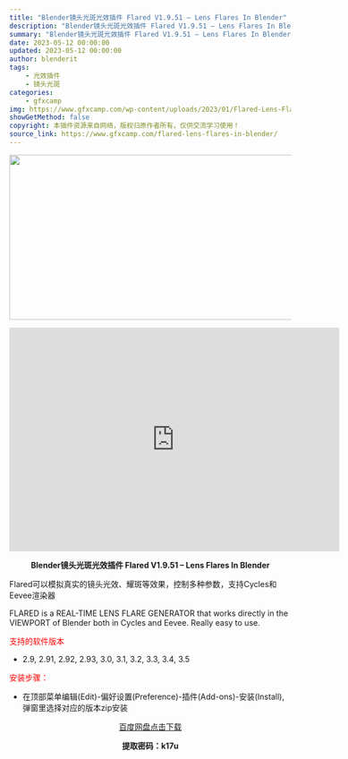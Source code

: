 ```yaml
---
title: "Blender镜头光斑光效插件 Flared V1.9.51 – Lens Flares In Blender"
description: "Blender镜头光斑光效插件 Flared V1.9.51 – Lens Flares In Blender Flared可以模拟真实的镜头光效、耀斑等效果，控制多种参数，支持Cycle..."
summary: "Blender镜头光斑光效插件 Flared V1.9.51 – Lens Flares In Blender Flared可以模拟真实的镜头光效、耀斑等效果，控制多种参数，支持Cycle..."
date: 2023-05-12 00:00:00
updated: 2023-05-12 00:00:00
author: blenderit
tags: 
    - 光效插件
    - 镜头光斑
categories:
    - gfxcamp
img: https://www.gfxcamp.com/wp-content/uploads/2023/01/Flared-Lens-Flares-In-Blender.jpg
showGetMethod: false
copyright: 本插件资源来自网络，版权归原作者所有，仅供交流学习使用！
source_link: https://www.gfxcamp.com/flared-lens-flares-in-blender/
---
```

<div><p><img decoding="async" class="aligncenter size-full wp-image-109293" src="https://www.gfxcamp.com/wp-content/uploads/2023/01/Flared-Lens-Flares-In-Blender.jpg" data-src="https://www.gfxcamp.com/wp-content/uploads/2023/01/Flared-Lens-Flares-In-Blender.jpg" alt="" width="590" height="295" data-srcset="https://www.gfxcamp.com/wp-content/uploads/2023/01/Flared-Lens-Flares-In-Blender.jpg 590w, https://www.gfxcamp.com/wp-content/uploads/2023/01/Flared-Lens-Flares-In-Blender-150x75.jpg 150w" data-sizes="(max-width: 590px) 100vw, 590px"></p><p style="text-align: center;"><iframe loading="lazy" src="https://player.youku.com/embed/XNTkzMzQzMzI2OA==" width="590" height="400" frameborder="0" allowfullscreen="allowfullscreen" data-mce-fragment="1"></iframe></p><p style="text-align: center;"><strong>Blender镜头光斑光效插件 Flared V1.9.51 – Lens Flares In Blender</strong></p><p>Flared可以模拟真实的镜头光效、耀斑等效果，控制多种参数，支持Cycles和Eevee渲染器</p><p>FLARED is a REAL-TIME LENS FLARE GENERATOR that works directly in the VIEWPORT of Blender both in Cycles and Eevee. Really easy to use.</p><p><span style="color: #ff0000;">支持的软件版本</span></p><ul>
<li>2.9, 2.91, 2.92, 2.93, 3.0, 3.1, 3.2, 3.3, 3.4, 3.5</li>
</ul><p><span style="color: #ff0000;">安装步骤：</span></p><ul>
<li>在顶部菜单编辑(Edit)-偏好设置(Preference)-插件(Add-ons)-安装(Install),弹窗里选择对应的版本zip安装</li>
</ul><p style="text-align: center;"><a class="maxbutton-3 maxbutton maxbutton-baidu" target="_blank" rel="noopener" href="https://pan.baidu.com/s/18DBtaA0eX4gr3yyvLDH_EA?pwd=k17u"><span class="mb-text">百度网盘点击下载</span></a></p><p style="text-align: center;"><strong>提取密码：k17u</strong></p></div>